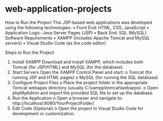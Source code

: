 # web-application-projects
How to Run the Project
This JSP-based web applications was developed using the following technologies:
•	Front End: HTML, CSS, JavaScript
•	Application Logic: Java Server Pages (JSP)
•	Back End: SQL (MySQL)
Software Requirements
•	XAMPP (includes Apache Tomcat and MySQL servers)
•	Visual Studio Code (as the code editor)

Steps to Run the Project
1.	Install XAMPP
Download and install XAMPP, which includes both Tomcat (for JSP/HTML) and MySQL (for the database).
2.	Start Servers
Open the XAMPP Control Panel and start:
o	Tomcat (for running JSP and HTML pages)
o	MySQL (for running the SQL database)
3.	Configure Project Files
o	Place the project folder in the appropriate Tomcat webapps directory (usually C:\xampp\tomcat\webapps\).
o	Open phpMyAdmin and import the provided SQL file to set up the database.
4.	Run the Application
o	Open a browser and navigate to: http://localhost:8080/YourProjectFolder/
5.	Edit Code (Optional)
o	Open the project in Visual Studio Code for development or customization.

